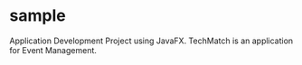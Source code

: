 # sample
Application Development Project using JavaFX. TechMatch is an application for Event Management.
